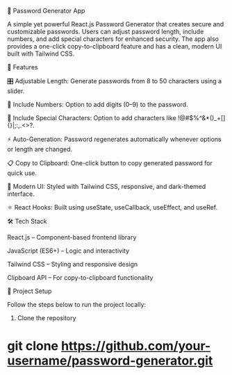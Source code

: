 🔑 Password Generator App

A simple yet powerful React.js Password Generator that creates secure and customizable passwords. Users can adjust password length, include numbers, and add special characters for enhanced security. The app also provides a one-click copy-to-clipboard feature and has a clean, modern UI built with Tailwind CSS.

🚀 Features

🎛 Adjustable Length: Generate passwords from 8 to 50 characters using a slider.

🔢 Include Numbers: Option to add digits (0–9) to the password.

🔐 Include Special Characters: Option to add characters like !@#$%^&\*()\_+[]{}|;:,.<>?.

⚡ Auto-Generation: Password regenerates automatically whenever options or length are changed.

📋 Copy to Clipboard: One-click button to copy generated password for quick use.

🎨 Modern UI: Styled with Tailwind CSS, responsive, and dark-themed interface.

⚛ React Hooks: Built using useState, useCallback, useEffect, and useRef.

🛠️ Tech Stack

React.js – Component-based frontend library

JavaScript (ES6+) – Logic and interactivity

Tailwind CSS – Styling and responsive design

Clipboard API – For copy-to-clipboard functionality

📂 Project Setup

Follow the steps below to run the project locally:

1. Clone the repository

# git clone https://github.com/your-username/password-generator.git

